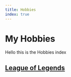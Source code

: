 ```yaml
---
title: Hobbies
index: true
---
```


# My Hobbies

Hello this is the Hobbies index

## [League of Legends](hobbies/league-of-legends/)
